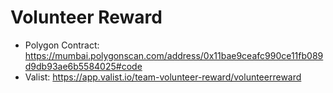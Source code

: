 # Volunteer Reward

- Polygon Contract: https://mumbai.polygonscan.com/address/0x11bae9ceafc990ce11fb089d9db93ae6b5584025#code
- Valist: https://app.valist.io/team-volunteer-reward/volunteerreward